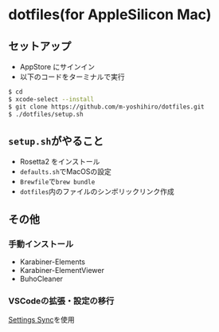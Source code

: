 # dotfiles(for AppleSilicon Mac)

## セットアップ

- AppStore にサインイン
- 以下のコードをターミナルで実行

```sh
$ cd
$ xcode-select --install
$ git clone https://github.com/m-yoshihiro/dotfiles.git
$ ./dotfiles/setup.sh
```

## `setup.sh`がやること

- Rosetta2 をインストール
- `defaults.sh`でMacOSの設定
- `Brewfile`で`brew bundle`
- `dotfiles`内のファイルのシンボリックリンク作成

## その他
### 手動インストール
- Karabiner-Elements
- Karabiner-ElementViewer
- BuhoCleaner

### VSCodeの拡張・設定の移行

[Settings Sync](https://code.visualstudio.com/docs/editor/settings-sync)を使用